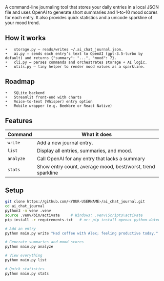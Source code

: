 A command-line journaling tool that stores your daily entries in a local JSON
file and uses OpenAI to generate short summaries and 1-to-10 mood scores for
each entry. It also provides quick statistics and a unicode sparkline of your
mood trend.

## How it works
	•	storage.py – reads/writes ~/.ai_chat_journal.json.
	•	ai.py – sends each entry’s text to OpenAI (gpt-3.5-turbo by default) and returns {"summary": "...", "mood": 7}.
	•	cli.py – parses commands and orchestrates storage + AI logic.
	•	utils.py – tiny helper to render mood values as a sparkline.

## Roadmap
	•	SQLite backend
	•	Streamlit front-end with charts
	•	Voice-to-text (Whisper) entry option
	•	Mobile wrapper (e.g. BeeWare or React Native)
## Features

| Command        | What it does                                   |
| -------------- | ---------------------------------------------- |
| `write`        | Add a new journal entry.                       |
| `list`         | Display all entries, summaries, and mood.      |
| `analyze`      | Call OpenAI for any entry that lacks a summary |
| `stats`        | Show entry count, average mood, best/worst, trend sparkline |

## Setup

```bash
git clone https://github.com/<YOUR-USERNAME>/ai_chat_journal.git
cd ai_chat_journal
python3 -m venv .venv
source .venv/bin/activate     # Windows: .venv\Scripts\activate
pip install -r requirements.txt   # or: pip install openai python-dateutil rich python-dotenv tenacity

# Add an entry
python main.py write "Had coffee with Alex; feeling productive today."

# Generate summaries and mood scores
python main.py analyze

# View everything
python main.py list

# Quick statistics
python main.py stats

